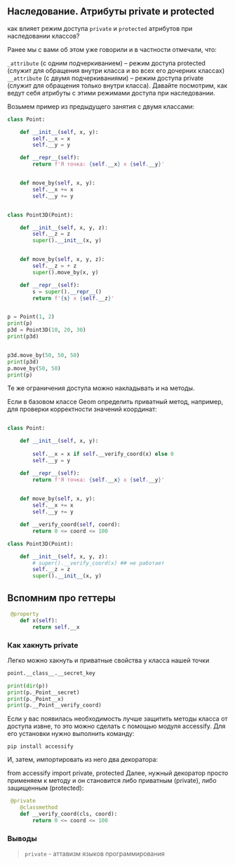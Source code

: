## Наследование. Атрибуты private и protected

как влияет режим доступа `private` и `protected` атрибутов при наследовании классов?

Ранее мы с вами об этом уже говорили и в частности отмечали, что:

`_attribute` (с одним подчеркиванием) – режим доступа protected (служит для обращения внутри класса и во всех его дочерних классах)
`__attribute` (с двумя подчеркиваниями) – режим доступа private (служит для обращения только внутри класса).
Давайте посмотрим, как ведут себя атрибуты с этими режимами доступа при наследовании. 

Возьмем пример из предыдущего занятия с двумя классами:

```python
class Point:

    def __init__(self, x, y):
        self.__x = x
        self.__y = y

    def __repr__(self):
        return f'Я точка: {self.__x} x {self.__y}'


    def move_by(self, x, y):
        self.__x += x
        self.__y += y


class Point3D(Point):

    def __init__(self, x, y, z):
        self.__z = z
        super().__init__(x, y)


    def move_by(self, x, y, z):
        self.__z = + z
        super().move_by(x, y)

    def __repr__(self):
        s = super().__repr__()
        return f'{s} x {self.__z}'


p = Point(1, 2)
print(p)
p3d = Point3D(10, 20, 30)
print(p3d)


p3d.move_by(50, 50, 50)
print(p3d)
p.move_by(50, 50)
print(p)
```

Те же ограничения доступа можно накладывать и на методы. 

Если в базовом классе Geom определить приватный метод, например, для проверки корректности значений координат:

```python

class Point:

    def __init__(self, x, y):
       
        self.__x = x if self.__verify_coord(x) else 0    
        self.__y = y

    def __repr__(self):
        return f'Я точка: {self.__x} x {self.__y}'

   
    def move_by(self, x, y):
        self.__x += x
        self.__y += y

    def __verify_coord(self, coord):
        return 0 <= coord <= 100

class Point3D(Point):

    def __init__(self, x, y, z):
        # super().__verify_coord(x) ## не работает
        self.__z = z
        super().__init__(x, y)
```


## Вспомним про геттеры
```python
 @property
    def x(self):
        return self.__x


```



### Как хакнуть private

Легко  можно хакнуть и приватные свойства у класса нашей точки
```python
point.__class__.__secret_key
```


```python
print(dir(p))
print(p._Point__secret)
print(p._Point__x)
print(p.__Point__verify_coord)
```

Если у вас появилась необходимость лучше защитить методы класса от доступа извне, то это можно сделать с помощью модуля accessify. Для его установки нужно выполнить команду:

`pip install accessify`

И, затем, импортировать из него два декоратора:

from accessify import private, protected
Далее, нужный декоратор просто применяем к методу и он становится либо приватным (private), либо защищенным (protected):

```python
 @private
    @classmethod
    def __verify_coord(cls, coord):
        return 0 <= coord <= 100
```

### Выводы
>`private` - аттавизм языков программирования